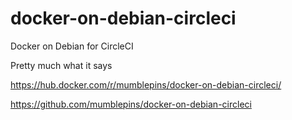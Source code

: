 # docker-on-debian-circleci
Docker on Debian for CircleCI

Pretty much what it says

https://hub.docker.com/r/mumblepins/docker-on-debian-circleci/

https://github.com/mumblepins/docker-on-debian-circleci